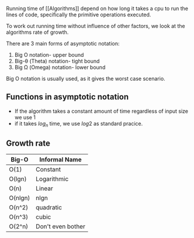 Running time of [[Algorithms]] depend on how long it takes a cpu to run the lines of code, specifically the primitive operations executed. 

To work out running time without influence of other factors, we look at the algorithms rate of growth. 

There are 3 main forms of asymptotic notation:
1. Big O notation- upper bound
2. Big-θ (Theta) notation- tight bound
3. Big Ω (Omega) notation- lower bound

Big O notation is usually used, as it gives the worst case scenario. 
## Functions in asymptotic notation
- If the algorithm takes a constant amount of time regardless of input size we use 1
- if it takes $log_n$ time, we use $log2$ as standard pracice. 
## Growth rate 
| Big-O   | Informal Name     |
| ------- | ----------------- |
| O(1)    | Constant          |
| O(lgn)  | Logarithmic       |
| O(n)    | Linear            |
| O(nlgn) | nlgn              |
| O(n^2)  | quadratic         |
| O(n^3)  | cubic             |
| O(2^n)  | Don't even bother |
